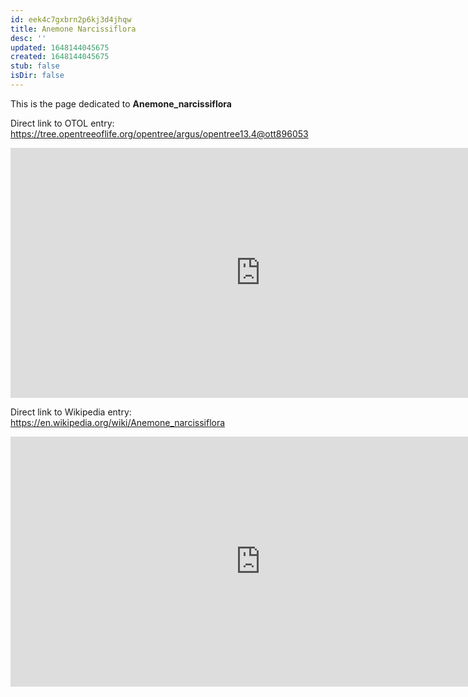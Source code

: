 ```yaml
---
id: eek4c7gxbrn2p6kj3d4jhqw
title: Anemone Narcissiflora
desc: ''
updated: 1648144045675
created: 1648144045675
stub: false
isDir: false
---
```

This is the page dedicated to **Anemone_narcissiflora**


Direct link to OTOL entry: https://tree.opentreeoflife.org/opentree/argus/opentree13.4@ott896053



<html>
    <body>
    <iframe src="https://tree.opentreeoflife.org/opentree/argus/opentree13.4@ott896053"
    width="800" height="400" frameborder="0" allowfullscreen> </iframe>
    </body>
</html>
    


Direct link to Wikipedia entry: https://en.wikipedia.org/wiki/Anemone_narcissiflora



<html>
    <body>
    <iframe src="https://en.wikipedia.org/wiki/Anemone_narcissiflora"
    width="800" height="400" frameborder="0" allowfullscreen> </iframe>
    </body>
</html>
    
